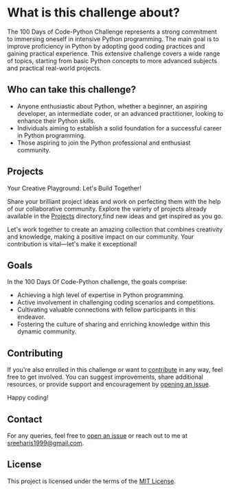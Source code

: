 # What is this challenge about?

The 100 Days of Code-Python Challenge represents a strong commitment to immersing oneself in intensive Python programming. The main goal is to improve proficiency in Python by adopting good coding practices and gaining practical experience. This extensive challenge covers a wide range of topics, starting from basic Python concepts to more advanced subjects and practical real-world projects.

## Who can take this challenge?

- Anyone enthusiastic about Python, whether a beginner, an aspiring developer, an intermediate coder, or an advanced   practitioner, looking to enhance their Python skills.
- Individuals aiming to establish a solid foundation for a successful career in Python programming.
- Those aspiring to join the Python professional and enthusiast community.

## Projects

Your Creative Playground: Let's Build Together! 

Share your brilliant project ideas and work on perfecting them with the help of our collaborative community. Explore the variety of projects already available in the [Projects](Projects/README.md) directory,find new ideas and get inspired as you go.

Let's work together to create an amazing collection that combines creativity and knowledge, making a positive impact on our community. Your contribution is vital—let's make it exceptional! 


## Goals

In the 100 Days Of Code-Python challenge, the goals comprise:

- Achieving a high level of expertise in Python programming.
- Active involvement in challenging coding scenarios and competitions.
- Cultivating valuable connections with fellow participants in this endeavor.
- Fostering the culture of sharing and enriching knowledge within this dynamic community.

## Contributing

If you're also enrolled in this challenge or want to [contribute](CONTRIBUTING.md) in any way, feel free to get involved. You can suggest improvements, share additional resources, or provide support and encouragement by [opening an issue](https://github.com/sree-hari-s/100DaysOfCode-Python/issues).

Happy coding!

## Contact

For any queries, feel free to [open an issue](https://github.com/sree-hari-s/100DaysOfCode-Python/issues) or reach out to me at [sreeharis1999@gmail.com](mailto:sreeharis1999@gmail.com).

## License

This project is licensed under the terms of the [MIT License](LICENSE).
